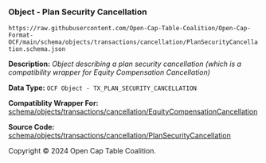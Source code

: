 ### Object - Plan Security Cancellation

`https://raw.githubusercontent.com/Open-Cap-Table-Coalition/Open-Cap-Format-OCF/main/schema/objects/transactions/cancellation/PlanSecurityCancellation.schema.json`

  **Description:** _Object describing a plan security cancellation (which is a compatibility wrapper for Equity Compensation Cancellation)_

  **Data Type:** `OCF Object - TX_PLAN_SECURITY_CANCELLATION`

  **Compatiblity Wrapper For:** [schema/objects/transactions/cancellation/EquityCompensationCancellation](./EquityCompensationCancellation.md)

  **Source Code:** [schema/objects/transactions/cancellation/PlanSecurityCancellation](../../../../../../schema/objects/transactions/cancellation/PlanSecurityCancellation.schema.json)

Copyright © 2024 Open Cap Table Coalition.
